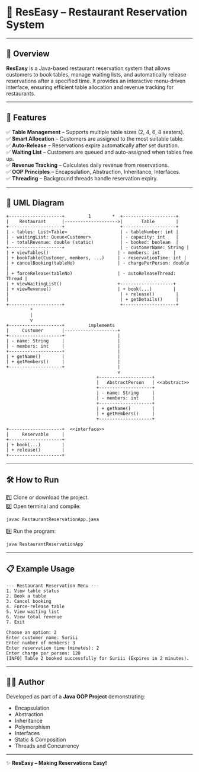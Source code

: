 # 🍴 ResEasy – Restaurant Reservation System  

---

## 📌 Overview  
**ResEasy** is a Java-based restaurant reservation system that allows customers to book tables, manage waiting lists, and automatically release reservations after a specified time. It provides an interactive menu-driven interface, ensuring efficient table allocation and revenue tracking for restaurants.  

---

## 🚀 Features  

✅ **Table Management** – Supports multiple table sizes (2, 4, 6, 8 seaters).  
✅ **Smart Allocation** – Customers are assigned to the most suitable table.  
✅ **Auto-Release** – Reservations expire automatically after set duration.  
✅ **Waiting List** – Customers are queued and auto-assigned when tables free up.  
✅ **Revenue Tracking** – Calculates daily revenue from reservations.  
✅ **OOP Principles** – Encapsulation, Abstraction, Inheritance, Interfaces.  
✅ **Threading** – Background threads handle reservation expiry.  

---

## 📖 UML Diagram  

```
+--------------------+         1        *  +--------------------+
|    Restaurant      |-------------------->|       Table        |
+--------------------+                     +--------------------+
| - tables: List<Table>                    | - tableNumber: int |
| - waitingList: Queue<Customer>           | - capacity: int    |
| - totalRevenue: double (static)          | - booked: boolean  |
+--------------------+                     | - customerName: String |
| + viewTables()                          | - members: int     |
| + bookTable(Customer, members, ...)     | - reservationTime: int |
| + cancelBooking(tableNo)                | - chargePerPerson: double |
| + forceRelease(tableNo)                 | - autoReleaseThread: Thread |
| + viewWaitingList()                     +--------------------+
| + viewRevenue()                         | + book(...)        |
|                                          | + release()        |
|                                          | + getDetails()     |
+--------------------+                     +--------------------+
         *
         |
         v
+--------------------+         implements
|     Customer       |--------------------+
+--------------------+                    |
| - name: String     |                    |
| - members: int     |                    |
+--------------------+                    |
| + getName()        |                    |
| + getMembers()     |                    |
+--------------------+                    |
                                          v
                                  +--------------------+
                                  |   AbstractPerson   | <<abstract>>
                                  +--------------------+
                                  | - name: String     |
                                  | - members: int     |
                                  +--------------------+
                                  | + getName()        |
                                  | + getMembers()     |
                                  +--------------------+

+--------------------+  <<interface>>
|     Reservable     |
+--------------------+
| + book(...)        |
| + release()        |
+--------------------+
```

---
## 🛠️ How to Run  

1️⃣ Clone or download the project.  
2️⃣ Open terminal and compile:  
```sh
javac RestaurantReservationApp.java
```  
3️⃣ Run the program:  
```sh
java RestaurantReservationApp
```  

---

## 📋 Example Usage  

```
--- Restaurant Reservation Menu ---
1. View table status
2. Book a table
3. Cancel booking
4. Force-release table
5. View waiting list
6. View total revenue
7. Exit

Choose an option: 2
Enter customer name: Suriii
Enter number of members: 3
Enter reservation time (minutes): 2
Enter charge per person: 120
[INFO] Table 2 booked successfully for Suriii (Expires in 2 minutes).
```

---

## 👨‍💻 Author  

Developed as part of a **Java OOP Project** demonstrating:  
- Encapsulation  
- Abstraction  
- Inheritance  
- Polymorphism  
- Interfaces  
- Static & Composition  
- Threads and Concurrency  

---

✨ **ResEasy – Making Reservations Easy!**  
